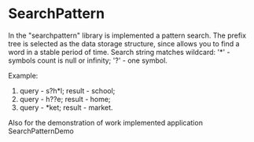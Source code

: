 # SearchPattern
In the "searchpattern" library is implemented a pattern search.
The prefix tree is selected as the data storage structure, since allows you to find a word in a stable period of time.
Search string matches wildcard:
'*' - symbols count is null or infinity;
'?' - one symbol.

Example: 
1. query - s?h*l; result - school;
2. query - h??e; result - home;
3. query - *ket; result - market.

Also for the demonstration of work implemented application SearchPatternDemo
